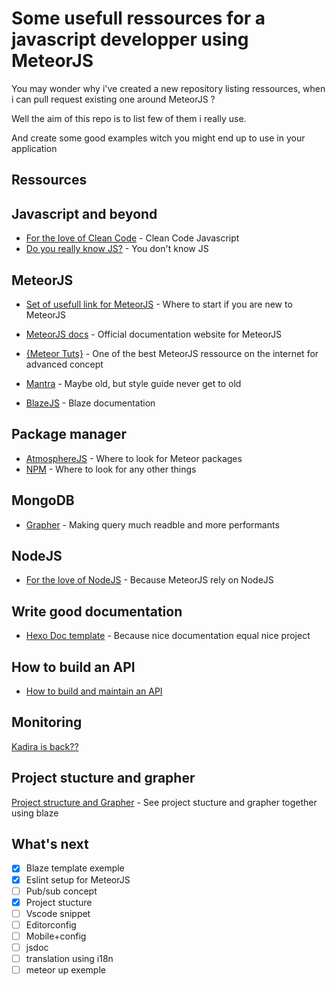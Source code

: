 # Some usefull ressources for a javascript developper using MeteorJS

You may wonder why i've created a new repository listing ressources, when i can pull request existing one around MeteorJS ?

Well the aim of this repo is to list few of them i really use.

And create some good examples witch you might end up to use in your application

## Ressources

## Javascript and beyond

+ [For the love of Clean Code](https://github.com/ryanmcdermott/clean-code-javascript) - Clean Code Javascript
+ [Do you really know JS?](https://github.com/getify/You-Dont-Know-JS) - You don't know JS

## MeteorJS

+ [Set of usefull link for MeteorJS](https://github.com/Urigo/awesome-meteor) - Where to start if you are new to MeteorJS
+ [MeteorJS docs](https://docs.meteor.com) - Official documentation website for MeteorJS
+ [{Meteor Tuts}](http://www.meteor-tuts.com/index.html) - One of the best MeteorJS ressource on the internet for advanced concept
+ [Mantra](https://kadirahq.github.io/mantra/) - Maybe old, but style guide never get to old

+ [BlazeJS](http://blazejs.org) - Blaze documentation

## Package manager

+ [AtmosphereJS](https://atmospherejs.com) - Where to look for Meteor packages
+ [NPM](https://www.npmjs.com) - Where to look for any other things

## MongoDB

+ [Grapher](https://cult-of-coders.github.io/grapher/) - Making query much readble and more performants

## NodeJS

+ [For the love of NodeJS](https://github.com/sindresorhus/awesome-nodejs) - Because MeteorJS rely on NodeJS

## Write good documentation

+ [Hexo Doc template](https://github.com/zalando-incubator/hexo-theme-doc) - Because nice documentation equal nice project

## How to build an API

+ [How to build and maintain an API](https://www.vinaysahni.com/best-practices-for-a-pragmatic-restful-api#useful-post-responses)

## Monitoring

[Kadira is back??](https://github.com/lmachens/meteor-apm-server)

## Project stucture and grapher

[Project structure and Grapher](https://github.com/rolljee/blazejs-grapher) - See project stucture and grapher together using blaze

## What's next

+ [x] Blaze template exemple
+ [x] Eslint setup for MeteorJS
+ [ ] Pub/sub concept
+ [x] Project stucture
+ [ ] Vscode snippet
+ [ ] Editorconfig
+ [ ] Mobile+config
+ [ ] jsdoc
+ [ ] translation using i18n
+ [ ] meteor up exemple

